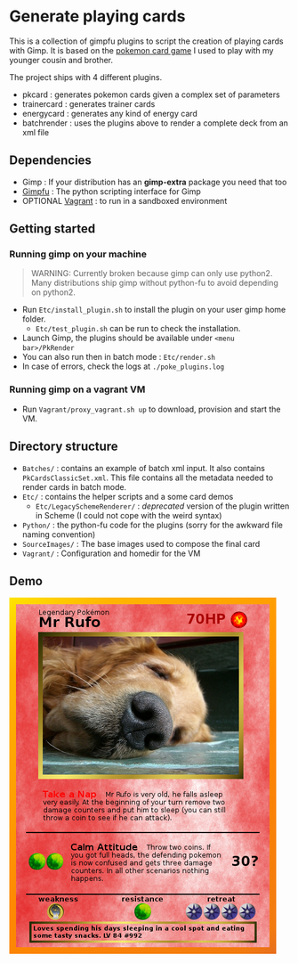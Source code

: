 # Generate playing cards

This is a collection of gimpfu plugins to script the creation of playing cards with Gimp.
It is based on the [pokemon card game][1] I used to play with my younger cousin and brother.

The project ships with 4 different plugins.
* pkcard : generates pokemon cards given a complex set of parameters
* trainercard : generates trainer cards
* energycard : generates any kind of energy card
* batchrender : uses the plugins above to render a complete deck from an xml file

## Dependencies

* Gimp : If your distribution has an **gimp-extra** package you need that too
* [Gimpfu][2] : The python scripting interface for Gimp
* OPTIONAL [Vagrant][3] : to run in a sandboxed environment


## Getting started

### Running gimp on your machine

> WARNING: Currently broken because gimp can only use python2. Many distributions ship gimp without python-fu to avoid depending on python2.

* Run `Etc/install_plugin.sh` to install the plugin on your user gimp home folder.
  * `Etc/test_plugin.sh` can be run to check the installation.
* Launch Gimp, the plugins should be available under `<menu bar>/PkRender`
* You can also run then in batch mode : `Etc/render.sh`
* In case of errors, check the logs at `./poke_plugins.log`

### Running gimp on a vagrant VM

* Run `Vagrant/proxy_vagrant.sh up` to download, provision and start the VM.


## Directory structure

* `Batches/` : contains an example of batch xml input. It also contains `PkCardsClassicSet.xml`. This file contains all the metadata needed to render cards in batch mode.
* `Etc/` : contains the helper scripts and a some card demos
  * `Etc/LegacySchemeRenderer/` : _deprecated_ version of the plugin written in Scheme (I could not cope with the weird syntax)
* `Python/` : the python-fu code for the plugins (sorry for the awkward file naming convention)
* `SourceImages/` : The base images used to compose the final card
* `Vagrant/` : Configuration and homedir for the VM

## Demo

![card demo](Etc/EyeCandyDemo/mr_rufo.png)

[1]: http://en.wikipedia.org/wiki/Pok%C3%A9mon_Trading_Card_Game#Gameplay
[2]: http://www.gimp.org/docs/python/index.html
[3]: https://www.vagrantup.com/

